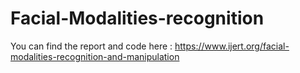 # Facial-Modalities-recognition


You can find the report and code here : https://www.ijert.org/facial-modalities-recognition-and-manipulation
